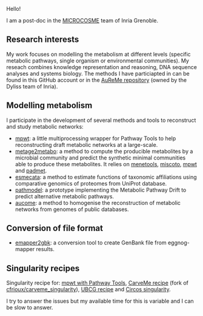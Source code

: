 Hello!

I am a post-doc in the [MICROCOSME](https://team.inria.fr/microcosme/) team of Inria Grenoble.

## Research interests

My work focuses on modelling the metabolism at different levels (specific metabolic pathways, single organism or environmental communities). My reseach combines knowledge representation and reasoning, DNA sequence analyses and systems biology. The methods I have particiapted in can be found in this GitHub account or in the [AuReMe repository](https://github.com/AuReMe) (owned by the Dyliss team of Inria).

## Modelling metabolism

I participate in the development of several methods and tools to reconstruct and study metabolic networks:

- [mpwt](https://github.com/AuReMe/mpwt): a little multiprocessing wrapper for Pathway Tools to help reconstructing draft metabolic networks at a large-scale.
- [metage2metabo](https://github.com/AuReMe/metage2metabo): a method to compute the producible metabolites by a microbial community and predict the synthetic minimal communities able to produce these metabolites. It relies on [menetools](https://github.com/cfrioux/MeneTools), [miscoto](https://github.com/cfrioux/miscoto), [mpwt](https://github.com/AuReMe/mpwt) and [padmet](https://github.com/AuReMe/padmet).
- [esmecata](https://github.com/AuReMe/esmecata): a method to estimate functions of taxonomic affiliations using comparative genomics of proteomes from UniProt database.
- [pathmodel](https://github.com/pathmodel/pathmodel): a prototype implementing the Metabolic Pathway Drift to predict alternative metabolic pathways.
- [aucome](https://github.com/AuReMe/aucome): a method to homogenise the reconstruction of metabolic networks from genomes of public databases.

## Conversion of file format

- [emapper2gbk](https://github.com/AuReMe/emapper2gbk): a conversion tool to create GenBank file from eggnog-mapper results.

## Singularity recipes

Singularity recipe for: [mpwt with Pathway Tools](https://github.com/AuReMe/mpwt-singularity), [CarveMe recipe](https://github.com/ArnaudBelcour/carveme_singularity) (fork of [cfrioux/carveme_singularity](https://github.com/cfrioux/carveme_singularity)), [UBCG recipe](https://github.com/ArnaudBelcour/singularity_ubcg) and [Circos singularity](https://github.com/ArnaudBelcour/circos-singularity).

I try to answer the issues but my available time for this is variable and I can be slow to answer.

